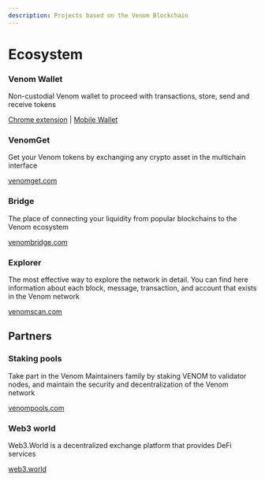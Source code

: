 ```yaml
---
description: Projects based on the Venom Blockchain
---
```


# Ecosystem

### Venom Wallet

Non-custodial Venom wallet to proceed with transactions, store, send and receive tokens

[Chrome extension](https://chrome.google.com/webstore/detail/venom-wallet/ojggmchlghnjlapmfbnjholfjkiidbch) | [Mobile Wallet](https://venom.foundation/wallet.html#app-mobile)

### VenomGet

Get your Venom tokens by exchanging any crypto asset in the multichain interface

[venomget.com](https://venomget.com)

### Bridge

The place of connecting your liquidity from popular blockchains to the Venom ecosystem

[venombridge.com](https://venombridge.com)

### Explorer

The most effective way to explore the network in detail. You can find here information about each block, message, transaction, and account that exists in the Venom network

[venomscan.com](https://venomscan.com/)

## Partners

### Staking pools

Take part in the Venom Maintainers family by staking VENOM to validator nodes, and maintain the security and decentralization of the Venom network

[venompools.com](https://venompools.com)

### Web3 world

Web3.World is a decentralized exchange platform that provides DeFi services

[web3.world](https://web3.world/)
